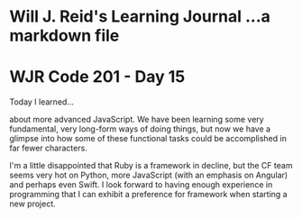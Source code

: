 Will J. Reid's Learning Journal
...a markdown file
===============================
# WJR Code 201 - Day 15

Today I learned...

about more advanced JavaScript.  We have been learning some very fundamental, very long-form ways of doing things, but now we have a glimpse into how some of these functional tasks could be accomplished in far fewer characters.  

I'm a little disappointed that Ruby is a framework in decline, but the CF team seems very hot on Python, more JavaScript (with an emphasis on Angular) and perhaps even Swift.  I look forward to having enough experience in programming that I can exhibit a preference for framework when starting a new project.

